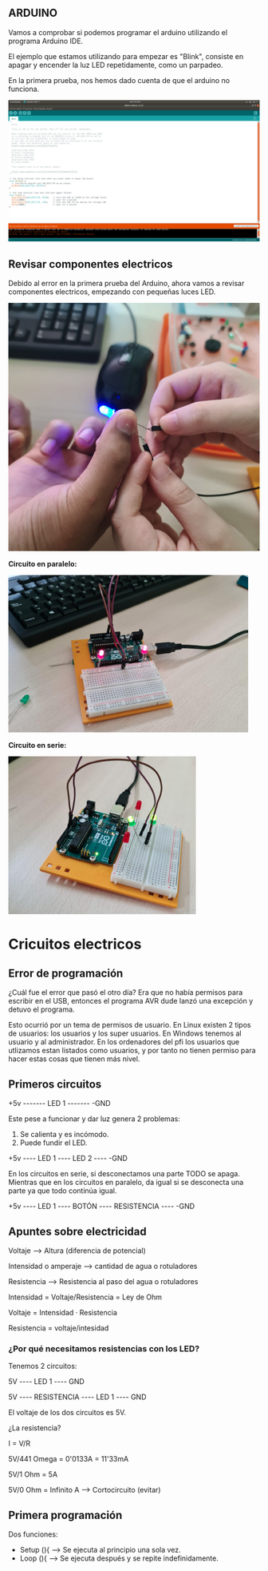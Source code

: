## ARDUINO

Vamos a comprobar si podemos programar el arduino utilizando el programa Arduino IDE. 

El ejemplo que estamos utilizando para empezar es "Blink", consiste en apagar y encender la luz LED repetidamente, como un parpadeo. 

En la primera prueba, nos hemos dado cuenta de que el arduino no funciona. 

![kkk](https://raw.githubusercontent.com/Mikeey666/1er-trimestre/main/Captura%20de%20pantalla%20de%202021-10-06%2012-10-26.png)

## Revisar componentes electricos

Debido al error en la primera prueba del Arduino, ahora vamos a revisar componentes electricos, empezando con pequeñas luces LED. 

![a](https://github.com/Mikeey666/1er-trimestre/blob/main/Captura%20de%20pantalla%20de%202021-10-13%2010-48-36.png?raw=true)

**Circuito en paralelo:**

![b](https://github.com/Mikeey666/1er-trimestre/blob/main/Captura%20de%20pantalla%20de%202021-10-13%2010-56-14.png?raw=true)

**Circuito en serie:**

![c](https://github.com/Mikeey666/1er-trimestre/blob/main/Captura%20de%20pantalla%20de%202021-10-13%2010-59-57.png?raw=true)


# Cricuitos electricos

## Error de programación

¿Cuál fue el error que pasó el otro día? Era que no había permisos para escribir en el USB, entonces el programa AVR dude lanzó una excepción y detuvo el programa.

Esto ocurrió por un tema de permisos de usuario. En Linux existen 2 tipos de usuarios: los usuarios y los super usuarios. En Windows tenemos al usuario y al administrador. En los ordenadores del pfi los usuarios que utlizamos estan listados como usuarios, y por tanto no tienen permiso para hacer estas cosas que tienen más nivel.

## Primeros circuitos

+5v ------- LED 1 ------- -GND

Este pese a funcionar y dar luz genera 2 problemas:

1. Se calienta y es incómodo.
2. Puede fundir el LED.

+5v ---- LED 1 ---- LED 2 ---- -GND

En los circuitos en serie, si desconectamos una parte TODO se apaga. Mientras que en los circuitos en paralelo, da igual si se desconecta una parte ya que todo continúa igual.

+5v ---- LED 1 ---- BOTÓN ---- RESISTENCIA ---- -GND

## Apuntes sobre electricidad

Voltaje --> Altura (diferencia de potencial)

Intensidad o amperaje --> cantidad de agua o rotuladores

Resistencia --> Resistencia al paso del agua o rotuladores

Intensidad = Voltaje/Resistencia = Ley de Ohm

Voltaje = Intensidad · Resistencia

Resistencia = voltaje/intesidad

### ¿Por qué necesitamos resistencias con los LED?

Tenemos 2 circuitos:

5V ---- LED 1 ---- GND

5V ---- RESISTENCIA ---- LED 1 ---- GND

El voltaje de los dos circuitos es 5V. 

¿La resistencia?

I = V/R 

5V/441 Omega = 0'0133A = 11'33mA

5V/1 Ohm = 5A

5V/0 Ohm = Infinito A --> Cortocircuito (evitar)

## Primera programación

Dos funciones:

- Setup (){   --> Se ejecuta al principio una sola vez.
- Loop (){    --> Se ejecuta después y se repite indefinidamente.


